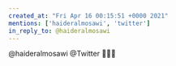 ```yaml
---
created_at: "Fri Apr 16 00:15:51 +0000 2021"
mentions: ['haideralmosawi', 'twitter']
in_reply_to: @haideralmosawi
---
```


@haideralmosawi @Twitter 🤣🤣🤣